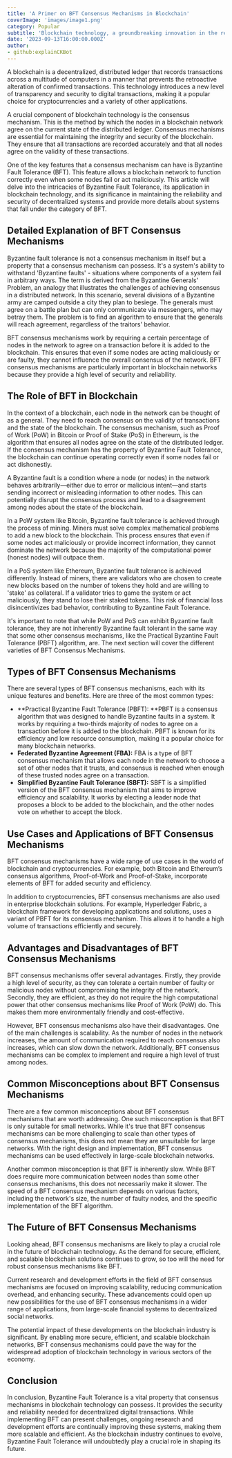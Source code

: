 ```yaml
---
title: 'A Primer on BFT Consensus Mechanisms in Blockchain'
coverImage: 'images/image1.png'
category: Popular
subtitle: 'Blockchain technology, a groundbreaking innovation in the realm of digital transactions, has been the subject of increasing attention over the past decade.'
date: '2023-09-13T16:00:00.000Z'
author: 
- github:explainCKBot
---
```



A blockchain is a decentralized, distributed ledger that records transactions across a multitude of computers in a manner that prevents the retroactive alteration of confirmed transactions. This technology introduces a new level of transparency and security to digital transactions, making it a popular choice for cryptocurrencies and a variety of other applications.

A crucial component of blockchain technology is the consensus mechanism. This is the method by which the nodes in a blockchain network agree on the current state of the distributed ledger. Consensus mechanisms are essential for maintaining the integrity and security of the blockchain. They ensure that all transactions are recorded accurately and that all nodes agree on the validity of these transactions.

One of the key features that a consensus mechanism can have is Byzantine Fault Tolerance (BFT). This feature allows a blockchain network to function correctly even when some nodes fail or act maliciously. This article will delve into the intricacies of Byzantine Fault Tolerance, its application in blockchain technology, and its significance in maintaining the reliability and security of decentralized systems and provide more details about systems that fall under the category of BFT.


## Detailed Explanation of BFT Consensus Mechanisms

Byzantine fault tolerance is not a consensus mechanism in itself but a property that a consensus mechanism can possess. It's a system's ability to withstand 'Byzantine faults' - situations where components of a system fail in arbitrary ways. The term is derived from the Byzantine Generals' Problem, an analogy that illustrates the challenges of achieving consensus in a distributed network. In this scenario, several divisions of a Byzantine army are camped outside a city they plan to besiege. The generals must agree on a battle plan but can only communicate via messengers, who may betray them. The problem is to find an algorithm to ensure that the generals will reach agreement, regardless of the traitors' behavior.

BFT consensus mechanisms work by requiring a certain percentage of nodes in the network to agree on a transaction before it is added to the blockchain. This ensures that even if some nodes are acting maliciously or are faulty, they cannot influence the overall consensus of the network. BFT consensus mechanisms are particularly important in blockchain networks because they provide a high level of security and reliability.


## The Role of BFT in Blockchain

In the context of a blockchain, each node in the network can be thought of as a general. They need to reach consensus on the validity of transactions and the state of the blockchain. The consensus mechanism, such as Proof of Work (PoW) in Bitcoin or Proof of Stake (PoS) in Ethereum, is the algorithm that ensures all nodes agree on the state of the distributed ledger. If the consensus mechanism has the property of Byzantine Fault Tolerance, the blockchain can continue operating correctly even if some nodes fail or act dishonestly.

A Byzantine fault is a condition where a node (or nodes) in the network behaves arbitrarily—either due to error or malicious intent—and starts sending incorrect or misleading information to other nodes. This can potentially disrupt the consensus process and lead to a disagreement among nodes about the state of the blockchain.

In a PoW system like Bitcoin, Byzantine fault tolerance is achieved through the process of mining. Miners must solve complex mathematical problems to add a new block to the blockchain. This process ensures that even if some nodes act maliciously or provide incorrect information, they cannot dominate the network because the majority of the computational power (honest nodes) will outpace them.

In a PoS system like Ethereum, Byzantine fault tolerance is achieved differently. Instead of miners, there are validators who are chosen to create new blocks based on the number of tokens they hold and are willing to 'stake' as collateral. If a validator tries to game the system or act maliciously, they stand to lose their staked tokens. This risk of financial loss disincentivizes bad behavior, contributing to Byzantine Fault Tolerance.

It's important to note that while PoW and PoS can exhibit Byzantine fault tolerance, they are not inherently Byzantine fault tolerant in the same way that some other consensus mechanisms, like the Practical Byzantine Fault Tolerance (PBFT) algorithm, are. The next section will cover the different varieties of BFT Consensus Mechanisms.


## Types of BFT Consensus Mechanisms

There are several types of BFT consensus mechanisms, each with its unique features and benefits. Here are three of the most common types:



* **Practical Byzantine Fault Tolerance (PBFT): **PBFT is a consensus algorithm that was designed to handle Byzantine faults in a system. It works by requiring a two-thirds majority of nodes to agree on a transaction before it is added to the blockchain. PBFT is known for its efficiency and low resource consumption, making it a popular choice for many blockchain networks.
* **Federated Byzantine Agreement (FBA):** FBA is a type of BFT consensus mechanism that allows each node in the network to choose a set of other nodes that it trusts, and consensus is reached when enough of these trusted nodes agree on a transaction.
* **Simplified Byzantine Fault Tolerance (SBFT):** SBFT is a simplified version of the BFT consensus mechanism that aims to improve efficiency and scalability. It works by electing a leader node that proposes a block to be added to the blockchain, and the other nodes vote on whether to accept the block.


## Use Cases and Applications of BFT Consensus Mechanisms

BFT consensus mechanisms have a wide range of use cases in the world of blockchain and cryptocurrencies. For example, both Bitcoin and Ethereum’s consensus algorithms, Proof-of-Work and Proof-of-Stake, incorporate elements of BFT for added security and efficiency.

In addition to cryptocurrencies, BFT consensus mechanisms are also used in enterprise blockchain solutions. For example, Hyperledger Fabric, a blockchain framework for developing applications and solutions, uses a variant of PBFT for its consensus mechanism. This allows it to handle a high volume of transactions efficiently and securely.


## Advantages and Disadvantages of BFT Consensus Mechanisms

BFT consensus mechanisms offer several advantages. Firstly, they provide a high level of security, as they can tolerate a certain number of faulty or malicious nodes without compromising the integrity of the network. Secondly, they are efficient, as they do not require the high computational power that other consensus mechanisms like Proof of Work (PoW) do. This makes them more environmentally friendly and cost-effective.

However, BFT consensus mechanisms also have their disadvantages. One of the main challenges is scalability. As the number of nodes in the network increases, the amount of communication required to reach consensus also increases, which can slow down the network. Additionally, BFT consensus mechanisms can be complex to implement and require a high level of trust among nodes.


## Common Misconceptions about BFT Consensus Mechanisms

There are a few common misconceptions about BFT consensus mechanisms that are worth addressing. One such misconception is that BFT is only suitable for small networks. While it's true that BFT consensus mechanisms can be more challenging to scale than other types of consensus mechanisms, this does not mean they are unsuitable for large networks. With the right design and implementation, BFT consensus mechanisms can be used effectively in large-scale blockchain networks.

Another common misconception is that BFT is inherently slow. While BFT does require more communication between nodes than some other consensus mechanisms, this does not necessarily make it slower. The speed of a BFT consensus mechanism depends on various factors, including the network's size, the number of faulty nodes, and the specific implementation of the BFT algorithm.


## The Future of BFT Consensus Mechanisms

Looking ahead, BFT consensus mechanisms are likely to play a crucial role in the future of blockchain technology. As the demand for secure, efficient, and scalable blockchain solutions continues to grow, so too will the need for robust consensus mechanisms like BFT.

Current research and development efforts in the field of BFT consensus mechanisms are focused on improving scalability, reducing communication overhead, and enhancing security. These advancements could open up new possibilities for the use of BFT consensus mechanisms in a wider range of applications, from large-scale financial systems to decentralized social networks.

The potential impact of these developments on the blockchain industry is significant. By enabling more secure, efficient, and scalable blockchain networks, BFT consensus mechanisms could pave the way for the widespread adoption of blockchain technology in various sectors of the economy.


## Conclusion

In conclusion, Byzantine Fault Tolerance is a vital property that consensus mechanisms in blockchain technology can possess. It provides the security and reliability needed for decentralized digital transactions. While implementing BFT can present challenges, ongoing research and development efforts are continually improving these systems, making them more scalable and efficient. As the blockchain industry continues to evolve, Byzantine Fault Tolerance will undoubtedly play a crucial role in shaping its future.